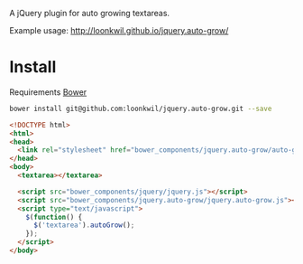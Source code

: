 A jQuery plugin for auto growing textareas.

Example usage: http://loonkwil.github.io/jquery.auto-grow/

# Install

Requirements [Bower](https://github.com/bower/bower)

```bash
bower install git@github.com:loonkwil/jquery.auto-grow.git --save
```

```html
<!DOCTYPE html>
<html>
<head>
  <link rel="stylesheet" href="bower_components/jquery.auto-grow/auto-grow.css">
</head>
<body>
  <textarea></textarea>

  <script src="bower_components/jquery/jquery.js"></script>
  <script src="bower_components/jquery.auto-grow/jquery.auto-grow.js"></script>
  <script type="text/javascript">
    $(function() {
      $('textarea').autoGrow();
    });
  </script>
</body>
```
